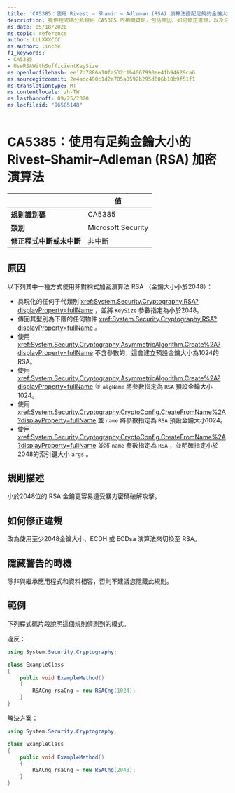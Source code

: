 ```yaml
---
title: 'CA5385：使用 Rivest – Shamir – Adleman (RSA) 演算法搭配足夠的金鑰大小 (程式碼分析) '
description: 提供程式碼分析規則 CA5385 的相關資訊，包括原因、如何修正違規，以及何時將其隱藏。
ms.date: 05/18/2020
ms.topic: reference
author: LLLXXXCCC
ms.author: linche
f1_keywords:
- CA5385
- UseRSAWithSufficientKeySize
ms.openlocfilehash: ee17d7886a10fa532c1b4667990ee4fb94629ca6
ms.sourcegitcommit: 2e4adc490c1d2a705a0592b295d606b10b9f51f1
ms.translationtype: MT
ms.contentlocale: zh-TW
ms.lasthandoff: 09/25/2020
ms.locfileid: "96585148"
---
```

# <a name="ca5385-use-rivestshamiradleman-rsa-algorithm-with-sufficient-key-size"></a>CA5385：使用有足夠金鑰大小的 Rivest–Shamir–Adleman (RSA) 加密演算法

| | 值 |
|-|-|
| **規則識別碼** |CA5385|
| **類別** |Microsoft.Security|
| **修正程式中斷或未中斷** |非中斷|

## <a name="cause"></a>原因

以下列其中一種方式使用非對稱式加密演算法 RSA （金鑰大小小於2048）：

- 具現化的任何子代類別 <xref:System.Security.Cryptography.RSA?displayProperty=fullName> ，並將 `KeySize` 參數指定為小於2048。
- 傳回其型別為下階的任何物件 <xref:System.Security.Cryptography.RSA?displayProperty=fullName> 。
- 使用 <xref:System.Security.Cryptography.AsymmetricAlgorithm.Create%2A?displayProperty=fullName> 不含參數的，這會建立預設金鑰大小為1024的 RSA。
- 使用 <xref:System.Security.Cryptography.AsymmetricAlgorithm.Create%2A?displayProperty=fullName> 並 `algName` 將參數指定為 `RSA` 預設金鑰大小1024。
- 使用 <xref:System.Security.Cryptography.CryptoConfig.CreateFromName%2A?displayProperty=fullName> 並 `name` 將參數指定為 `RSA` 預設金鑰大小1024。
- 使用 <xref:System.Security.Cryptography.CryptoConfig.CreateFromName%2A?displayProperty=fullName> 並將 `name` 參數指定為 `RSA` ，並明確指定小於2048的索引鍵大小 `args` 。

## <a name="rule-description"></a>規則描述

小於2048位的 RSA 金鑰更容易遭受暴力密碼破解攻擊。

## <a name="how-to-fix-violations"></a>如何修正違規

改為使用至少2048金鑰大小、ECDH 或 ECDsa 演算法來切換至 RSA。

## <a name="when-to-suppress-warnings"></a>隱藏警告的時機

除非與繼承應用程式和資料相容，否則不建議您隱藏此規則。

## <a name="example"></a>範例

下列程式碼片段說明這個規則偵測到的模式。

違反：

```csharp
using System.Security.Cryptography;

class ExampleClass
{
    public void ExampleMethod()
    {
        RSACng rsaCng = new RSACng(1024);
    }
}
```

解決方案：

```csharp
using System.Security.Cryptography;

class ExampleClass
{
    public void ExampleMethod()
    {
        RSACng rsaCng = new RSACng(2048);
    }
}
```

